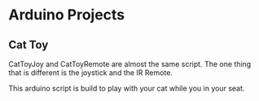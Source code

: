 # Arduino Projects

## Cat Toy

CatToyJoy and CatToyRemote are almost the same script. The one thing that is different is the joystick and the IR Remote.

This arduino script is build to play with your cat while you in your seat.

[logo]:https://raw.githubusercontent.com/gertjanwille/Arduino/master/assets/CatIr.png "Arduino visual connection"
